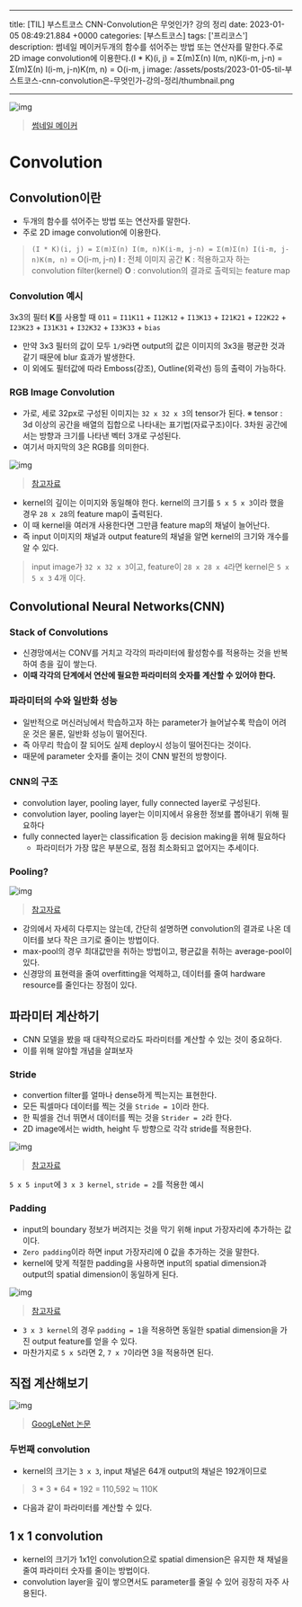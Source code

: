 

---
title: [TIL] 부스트코스 CNN-Convolution은 무엇인가? 강의 정리
date: 2023-01-05 08:49:21.884 +0000
categories: [부스트코스]
tags: ['프리코스']
description: 썸네일 메이커두개의 함수를 섞어주는 방법 또는 연산자를 말한다.주로 2D image convolution에 이용한다.(I \* K)(i, j) = Σ(m)Σ(n) I(m, n)K(i-m, j-n) = Σ(m)Σ(n) I(i-m, j-n)K(m, n) = O(i-m, j
image: /assets/posts/2023-01-05-til-부스트코스-cnn-convolution은-무엇인가-강의-정리/thumbnail.png

---

![img](/assets/posts/2023-01-05-til-부스트코스-cnn-convolution은-무엇인가-강의-정리/img0.png)
> [썸네일 메이커](https://ye-yo.github.io/thumbnail-maker/)

# Convolution

## Convolution이란

- 두개의 함수를 섞어주는 방법 또는 연산자를 말한다.
- 주로 2D image convolution에 이용한다.

> `(I * K)(i, j) = Σ(m)Σ(n) I(m, n)K(i-m, j-n) = Σ(m)Σ(n) I(i-m, j-n)K(m, n)` = O(i-m, j-n)
> **I** : 전체 이미지 공간
> **K** : 적용하고자 하는 convolution filter(kernel)
> **O** : convolution의 결과로 출력되는 feature map

### Convolution 예시

3x3의 필터 **K**를 사용할 때
`O11` = `I11K11` + `I12K12` + `I13K13` + `I21K21` + `I22K22` + `I23K23` + `I31K31` + `I32K32` + `I33K33` + `bias`

- 만약 3x3 필터의 값이 모두 `1/9`라면 output의 값은 이미지의 3x3을 평균한 것과 같기 때문에 blur 효과가 발생한다.
- 이 외에도 필터값에 따라 Emboss(강조), Outline(외곽선) 등의 출력이 가능하다.

### RGB Image Convolution

- 가로, 세로 32px로 구성된 이미지는 `32 x 32 x 3`의 tensor가 된다.
	※ tensor : 3d 이상의 공간을 배열의 집합으로 나타내는 표기법(자료구조)이다. 3차원 공간에서는 방향과 크기를 나타낸 벡터 3개로 구성된다.
- 여기서 마지막의 3은 RGB를 의미한다.
    
![img](/assets/posts/2023-01-05-til-부스트코스-cnn-convolution은-무엇인가-강의-정리/img1.png)
> [참고자료](https://aispiration.com/deep-learning/tensorflow-data-structure.html)

- kernel의 깊이는 이미지와 동일해야 한다. kernel의 크기를 `5 x 5 x 3`이라 했을 경우 `28 x 28`의 feature map이 출력된다.
- 이 때 kernel을 여러개 사용한다면 그만큼 feature map의 채널이 늘어난다.
- 즉 input 이미지의 채널과 output feature의 채널을 알면 kernel의 크기와 개수를 알 수 있다.

> input image가 `32 x 32 x 3`이고, feature이 `28 x 28 x 4`라면 kernel은 `5 x 5 x 3` 4개 이다.

## Convolutional Neural Networks(CNN)

### Stack of Convolutions

- 신경망에서는 CONV를 거치고 각각의 파라미터에 활성함수를 적용하는 것을 반복하여 층을 깊이 쌓는다.
- **이때 각각의 단계에서 연산에 필요한 파라미터의 숫자를 계산할 수 있어야 한다.**

### 파라미터의 수와 일반화 성능

- 일반적으로 머신러닝에서 학습하고자 하는 parameter가 늘어날수록 학습이 어려운 것은 물론, 일반화 성능이 떨어진다.
- 즉 아무리 학습이 잘 되어도 실제 deploy시 성능이 떨어진다는 것이다.
- 때문에 parameter 숫자를 줄이는 것이 CNN 발전의 방향이다.

### CNN의 구조

- convolution layer, pooling layer, fully connected layer로 구성된다.
- convolution layer, pooling layer는 이미지에서 유용한 정보를 뽑아내기 위해 필요하다
- fully connected layer는 classification 등 decision making을 위해 필요하다
	- 파라미터가 가장 많은 부분으로, 점점 최소화되고 없어지는 추세이다.
    
### Pooling?

![img](/assets/posts/2023-01-05-til-부스트코스-cnn-convolution은-무엇인가-강의-정리/img2.png)

> [참고자료](https://paperswithcode.com/method/max-pooling)

- 강의에서 자세히 다루지는 않는데, 간단히 설명하면 convolution의 결과로 나온 데이터를 보다 작은 크기로 줄이는 방법이다.
- max-pool의 경우 최대값만을 취하는 방법이고, 평균값을 취하는 average-pool이 있다.
- 신경망의 표현력을 줄여 overfitting을 억제하고, 데이터를 줄여 hardware resource를 줄인다는 장점이 있다.

## 파라미터 계산하기

- CNN 모델을 봤을 때 대략적으로라도 파라미터를 계산할 수 있는 것이 중요하다.
- 이를 위해 알야할 개념을 살펴보자

### Stride

- convertion filter를 얼마나 dense하게 찍는지는 표현한다.
- 모든 픽셀마다 데이터를 찍는 것을 `Stride = 1`이라 한다.
- 한 픽셀을 건너 뛰면서 데이터를 찍는 것을 `Strider = 2`라 한다.
- 2D image에서는 width, height 두 방향으로 각각 stride를 적용한다.

![img](/assets/posts/2023-01-05-til-부스트코스-cnn-convolution은-무엇인가-강의-정리/img3.png)

> [참고자료](https://towardsdatascience.com/types-of-convolutions-in-deep-learning-717013397f4d)

`5 x 5 input`에 `3 x 3 kernel`, `stride = 2`를 적용한 예시

### Padding

- input의 boundary 정보가 버려지는 것을 막기 위해 input 가장자리에 추가하는 값이다.
- `Zero padding`이라 하면 input 가장자리에 0 값을 추가하는 것을 말한다.
- kernel에 맞게 적절한 padding을 사용하면 input의 spatial dimension과 output의 spatial dimension이 동일하게 된다.

![img](/assets/posts/2023-01-05-til-부스트코스-cnn-convolution은-무엇인가-강의-정리/img4.png)

> [참고자료](https://deepai.org/machine-learning-glossary-and-terms/padding)

- `3 x 3 kernel`의 경우 `padding = 1`을 적용하면 동일한 spatial dimension을 가진 output feature를 얻을 수 있다.
- 마찬가지로 `5 x 5`라면 2, `7 x 7`이라면 3을 적용하면 된다.

## 직접 계산해보기

![img](/assets/posts/2023-01-05-til-부스트코스-cnn-convolution은-무엇인가-강의-정리/img5.png)
> [GoogLeNet 논문](https://static.googleusercontent.com/media/research.google.com/en//pubs/archive/43022.pdf)

### 두번째 convolution

- kernel의 크기는 `3 x 3`, input 채널은 64개 output의 채널은 192개이므로

> 3 * 3 * 64 * 192 = 110,592 ≒ 110K

- 다음과 같이 파라미터를 계산할 수 있다.

## 1 x 1 convolution

- kernel의 크기가 1x1인 convolution으로 spatial dimension은 유지한 채 채널을 줄여 파라미터 숫자를 줄이는 방법이다.
- convolution layer을 깊이 쌓으면서도 parameter를 줄일 수 있어 굉장히 자주 사용된다.

        